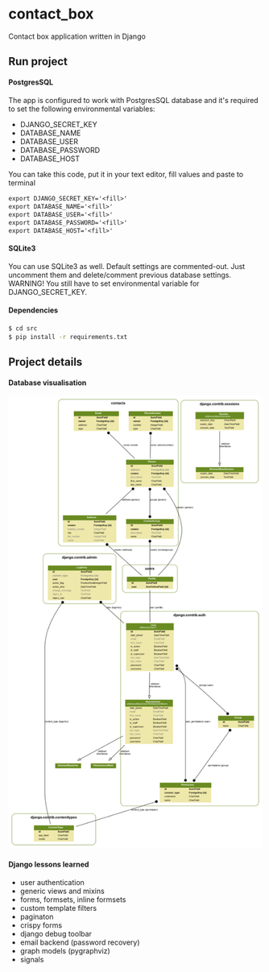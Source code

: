 # contact_box
Contact box application written in Django

## Run project
#### PostgresSQL
The app is configured to work with PostgresSQL database and it's required to set the following environmental variables:
* DJANGO_SECRET_KEY
* DATABASE_NAME
* DATABASE_USER
* DATABASE_PASSWORD
* DATABASE_HOST

You can take this code, put it in your text editor, fill values and paste to terminal

```
export DJANGO_SECRET_KEY='<fill>'
export DATABASE_NAME='<fill>'
export DATABASE_USER='<fill>'
export DATABASE_PASSWORD='<fill>'
export DATABASE_HOST='<fill>'
```

#### SQLite3

You can use SQLite3 as well. Default settings are commented-out. Just uncomment them and delete/comment previous database settings.
WARNING! You still have to set environmental variable for DJANGO_SECRET_KEY.

#### Dependencies

```bash
$ cd src
$ pip install -r requirements.txt
```

## Project details
#### Database visualisation

![alt text](/img/contact_box_visualized.png)

#### Django lessons learned
* user authentication
* generic views and mixins
* forms, formsets, inline formsets
* custom template filters
* paginaton
* crispy forms
* django debug toolbar
* email backend (password recovery)
* graph models (pygraphviz)
* signals
